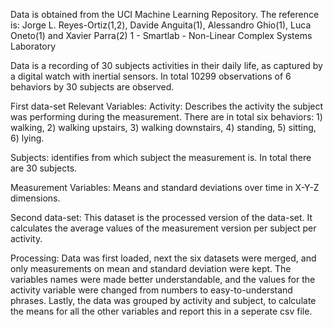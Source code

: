 Data is obtained from the UCI Machine Learning Repository. 
The reference is:
Jorge L. Reyes-Ortiz(1,2), Davide Anguita(1), Alessandro Ghio(1), Luca Oneto(1) and Xavier Parra(2)
1 - Smartlab - Non-Linear Complex Systems Laboratory

Data is a recording of 30 subjects activities in their daily life, as captured by a digital watch with inertial sensors. In total 10299 observations of 6 behaviors by 30 subjects are observed. 

First data-set
Relevant Variables: 
Activity: Describes the activity the subject was performing during the measurement. There are in total six behaviors: 1) walking, 2) walking upstairs, 3) walking downstairs, 4) standing, 5) sitting, 6) lying. 

Subjects: identifies from which subject the measurement is. In total there are 30 subjects. 

Measurement Variables: Means and standard deviations over time in X-Y-Z dimensions. 

Second data-set: 
This dataset is the processed version of the data-set. It calculates the average values of the measurement version per subject per activity. 

Processing: 
Data was first loaded, next the six datasets were merged, and only measurements on mean and standard deviation were kept. The variables names were made better understandable, and the values for the activity variable were changed from numbers to easy-to-understand phrases. Lastly, the data was grouped by activity and subject, to calculate the means for all the other variables and report this in a seperate csv file. 